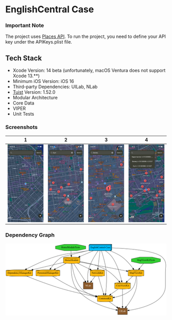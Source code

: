 # EnglishCentral Case

### Important Note

The project uses [Places API](https://places.demo.api.here.com/places/). To run the project, you need to define your API key under the APIKeys.plist file.

## Tech Stack

- Xcode Version: 14 beta (unfortunately, macOS Ventura does not support Xcode 13.**)
- Minimum iOS Version: iOS 16
- Third-party Dependencies: UILab, NLab
- [Tuist](https://tuist.io) Version: 1.52.0
- Modular Architecture
- Core Data
- VIPER
- Unit Tests

### Screenshots
| 1 | 2 | 3 | 4 |
|---|--|--|---|
| <img src="assets/screenShot1.png" width="200"> | <img src="assets/screenShot2.png" width="200"> | <img src="assets/screenShot3.png" width="200"> | <img src="assets/screenShot4.png" width="200"> | 


### Dependency Graph
![graph](assets/graph.png)








